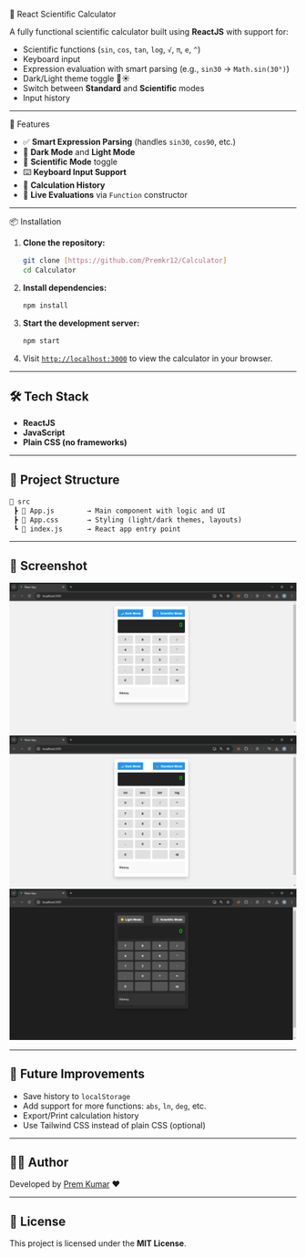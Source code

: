 
📱 React Scientific Calculator

A fully functional scientific calculator built using **ReactJS** with support for:
- Scientific functions (`sin`, `cos`, `tan`, `log`, `√`, `π`, `e`, `^`)
- Keyboard input
- Expression evaluation with smart parsing (e.g., `sin30` → `Math.sin(30°)`)
- Dark/Light theme toggle 🌙☀️
- Switch between **Standard** and **Scientific** modes
- Input history

---

🚀 Features

- ✅ **Smart Expression Parsing** (handles `sin30`, `cos90`, etc.)
- 🎨 **Dark Mode** and **Light Mode**
- 🔬 **Scientific Mode** toggle
- ⌨️ **Keyboard Input Support**
- 📜 **Calculation History**
- 🔁 **Live Evaluations** via `Function` constructor

---

📦 Installation

1. **Clone the repository:**
   ```bash
   git clone [https://github.com/Premkr12/Calculator]
   cd Calculator
   ```

2. **Install dependencies:**
   ```bash
   npm install
   ```

3. **Start the development server:**
   ```bash
   npm start
   ```

4. Visit [`http://localhost:3000`](http://localhost:3000) to view the calculator in your browser.

---

## 🛠️ Tech Stack

- **ReactJS**
- **JavaScript**
- **Plain CSS (no frameworks)**

---

## 📂 Project Structure

```
📁 src
 ┣ 📄 App.js        → Main component with logic and UI
 ┣ 📄 App.css       → Styling (light/dark themes, layouts)
 ┗ 📄 index.js      → React app entry point
```

---

## 📸 Screenshot

![Standard Mode](https://github.com/Premkr12/Calculator/blob/main/Screenshot%202025-06-09%20123551.png?raw=true)
![Scientific Mode](https://github.com/Premkr12/Calculator/blob/main/Screenshot%202025-06-09%20123538.png?raw=true)
![Dark Mode](https://github.com/Premkr12/Calculator/blob/main/Screenshot%202025-06-09%20123559.png?raw=true)

---

## 🤖 Future Improvements

- Save history to `localStorage`
- Add support for more functions: `abs`, `ln`, `deg`, etc.
- Export/Print calculation history
- Use Tailwind CSS instead of plain CSS (optional)

---

## 🧑‍💻 Author

Developed by [Prem Kumar](https://github.com/Premkr12) ❤️

---

## 📄 License

This project is licensed under the **MIT License**.
